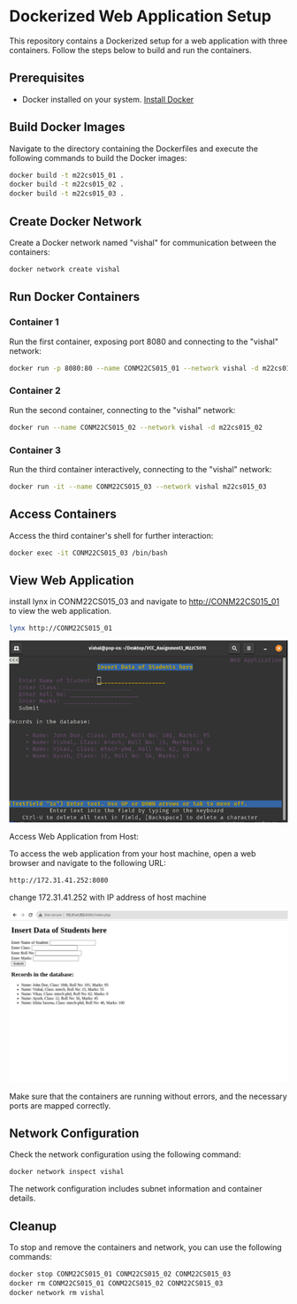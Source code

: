

# Dockerized Web Application Setup

This repository contains a Dockerized setup for a web application with three containers. Follow the steps below to build and run the containers.

## Prerequisites
- Docker installed on your system. [Install Docker](https://docs.docker.com/get-docker/)

## Build Docker Images

Navigate to the directory containing the Dockerfiles and execute the following commands to build the Docker images:

```bash
docker build -t m22cs015_01 .
docker build -t m22cs015_02 .
docker build -t m22cs015_03 .
```

## Create Docker Network

Create a Docker network named "vishal" for communication between the containers:

```bash
docker network create vishal
```

## Run Docker Containers

### Container 1
Run the first container, exposing port 8080 and connecting to the "vishal" network:

```bash
docker run -p 8080:80 --name CONM22CS015_01 --network vishal -d m22cs015_01
```

### Container 2
Run the second container, connecting to the "vishal" network:

```bash
docker run --name CONM22CS015_02 --network vishal -d m22cs015_02
```

### Container 3
Run the third container interactively, connecting to the "vishal" network:

```bash
docker run -it --name CONM22CS015_03 --network vishal m22cs015_03
```

## Access Containers

Access the third container's shell for further interaction:

```bash
docker exec -it CONM22CS015_03 /bin/bash
```

## View Web Application

install lynx in CONM22CS015_03 and navigate to [http://CONM22CS015_01](http://CONM22CS015_01) to view the web application.
```bash
lynx http://CONM22CS015_01

```
![Output](https://github.com/dasanivishu/VCC_Assignment3_M22CS015/blob/main/container3.png)

Access Web Application from Host:

To access the web application from your host machine, open a web browser and navigate to the following URL:
```bash
http://172.31.41.252:8080
```
change 172.31.41.252 with IP address of host machine

![Output](https://github.com/dasanivishu/VCC_Assignment3_M22CS015/blob/main/host.png)

Make sure that the containers are running without errors, and the necessary ports are mapped correctly.

## Network Configuration

Check the network configuration using the following command:

```bash
docker network inspect vishal
```

The network configuration includes subnet information and container details.

## Cleanup

To stop and remove the containers and network, you can use the following commands:

```bash
docker stop CONM22CS015_01 CONM22CS015_02 CONM22CS015_03
docker rm CONM22CS015_01 CONM22CS015_02 CONM22CS015_03
docker network rm vishal
```




